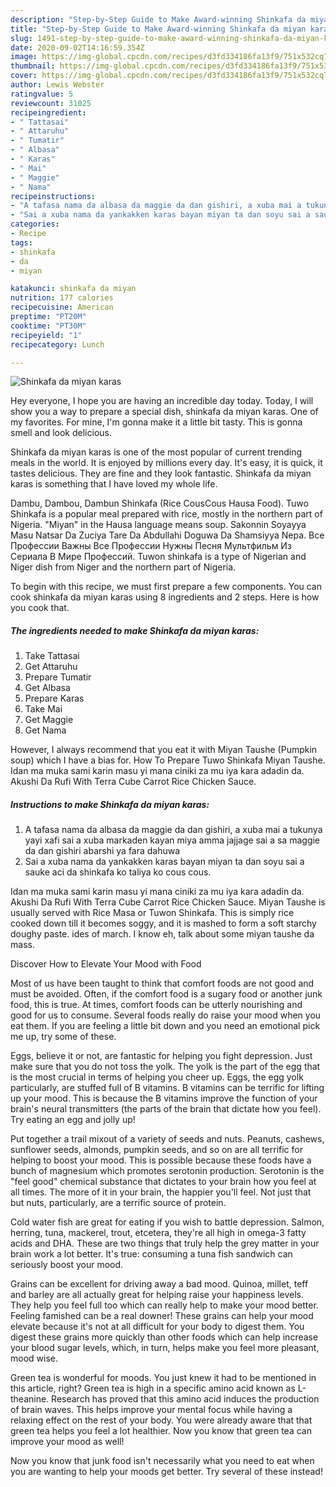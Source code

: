 ```yaml
---
description: "Step-by-Step Guide to Make Award-winning Shinkafa da miyan karas"
title: "Step-by-Step Guide to Make Award-winning Shinkafa da miyan karas"
slug: 1491-step-by-step-guide-to-make-award-winning-shinkafa-da-miyan-karas
date: 2020-09-02T14:16:59.354Z
image: https://img-global.cpcdn.com/recipes/d3fd334186fa13f9/751x532cq70/shinkafa-da-miyan-karas-recipe-main-photo.jpg
thumbnail: https://img-global.cpcdn.com/recipes/d3fd334186fa13f9/751x532cq70/shinkafa-da-miyan-karas-recipe-main-photo.jpg
cover: https://img-global.cpcdn.com/recipes/d3fd334186fa13f9/751x532cq70/shinkafa-da-miyan-karas-recipe-main-photo.jpg
author: Lewis Webster
ratingvalue: 5
reviewcount: 31025
recipeingredient:
- " Tattasai"
- " Attaruhu"
- " Tumatir"
- " Albasa"
- " Karas"
- " Mai"
- " Maggie"
- " Nama"
recipeinstructions:
- "A tafasa nama da albasa da maggie da dan gishiri, a xuba mai a tukunya yayi xafi sai a xuba markaden kayan miya amma jajjage sai a sa maggie da dan gishiri abarshi ya fara dahuwa"
- "Sai a xuba nama da yankakken karas bayan miyan ta dan soyu sai a sauke aci da shinkafa ko taliya ko cous cous."
categories:
- Recipe
tags:
- shinkafa
- da
- miyan

katakunci: shinkafa da miyan 
nutrition: 177 calories
recipecuisine: American
preptime: "PT20M"
cooktime: "PT30M"
recipeyield: "1"
recipecategory: Lunch

---
```



![Shinkafa da miyan karas](https://img-global.cpcdn.com/recipes/d3fd334186fa13f9/751x532cq70/shinkafa-da-miyan-karas-recipe-main-photo.jpg)

Hey everyone, I hope you are having an incredible day today. Today, I will show you a way to prepare a special dish, shinkafa da miyan karas. One of my favorites. For mine, I'm gonna make it a little bit tasty. This is gonna smell and look delicious.

Shinkafa da miyan karas is one of the most popular of current trending meals in the world. It is enjoyed by millions every day. It's easy, it is quick, it tastes delicious. They are fine and they look fantastic. Shinkafa da miyan karas is something that I have loved my whole life.

Dambu, Dambou, Dambun Shinkafa (Rice CousCous Hausa Food). Tuwo Shinkafa is a popular meal prepared with rice, mostly in the northern part of Nigeria. &#34;Miyan&#34; in the Hausa language means soup. Sakonnin Soyayya Masu Natsar Da Zuciya Tare Da Abdullahi Doguwa Da Shamsiyya Nepa. Все Профессии Важны Все Профессии Нужны Песня Мультфильм Из Сериала В Мире Профессий. Tuwon shinkafa is a type of Nigerian and Niger dish from Niger and the northern part of Nigeria.


To begin with this recipe, we must first prepare a few components. You can cook shinkafa da miyan karas using 8 ingredients and 2 steps. Here is how you cook that.

<!--inarticleads1-->

##### The ingredients needed to make Shinkafa da miyan karas:

1. Take  Tattasai
1. Get  Attaruhu
1. Prepare  Tumatir
1. Get  Albasa
1. Prepare  Karas
1. Take  Mai
1. Get  Maggie
1. Get  Nama


However, I always recommend that you eat it with Miyan Taushe (Pumpkin soup) which I have a bias for. How To Prepare Tuwo Shinkafa Miyan Taushe. Idan ma muka sami karin masu yi mana ciniki za mu iya kara adadin da. Akushi Da Rufi With Terra Cube Carrot Rice Chicken Sauce. 

<!--inarticleads2-->

##### Instructions to make Shinkafa da miyan karas:

1. A tafasa nama da albasa da maggie da dan gishiri, a xuba mai a tukunya yayi xafi sai a xuba markaden kayan miya amma jajjage sai a sa maggie da dan gishiri abarshi ya fara dahuwa
1. Sai a xuba nama da yankakken karas bayan miyan ta dan soyu sai a sauke aci da shinkafa ko taliya ko cous cous.


Idan ma muka sami karin masu yi mana ciniki za mu iya kara adadin da. Akushi Da Rufi With Terra Cube Carrot Rice Chicken Sauce. Miyan Taushe is usually served with Rice Masa or Tuwon Shinkafa. This is simply rice cooked down till it becomes soggy, and it is mashed to form a soft starchy doughy paste. ides of march. I know eh, talk about some miyan taushe da mass. 

Discover How to Elevate Your Mood with Food


Most of us have been taught to think that comfort foods are not good and must be avoided. Often, if the comfort food is a sugary food or another junk food, this is true. At times, comfort foods can be utterly nourishing and good for us to consume. Several foods really do raise your mood when you eat them. If you are feeling a little bit down and you need an emotional pick me up, try some of these.

Eggs, believe it or not, are fantastic for helping you fight depression. Just make sure that you do not toss the yolk. The yolk is the part of the egg that is the most crucial in terms of helping you cheer up. Eggs, the egg yolk particularly, are stuffed full of B vitamins. B vitamins can be terrific for lifting up your mood. This is because the B vitamins improve the function of your brain's neural transmitters (the parts of the brain that dictate how you feel). Try eating an egg and jolly up!

Put together a trail mixout of a variety of seeds and nuts. Peanuts, cashews, sunflower seeds, almonds, pumpkin seeds, and so on are all terrific for helping to boost your mood. This is possible because these foods have a bunch of magnesium which promotes serotonin production. Serotonin is the "feel good" chemical substance that dictates to your brain how you feel at all times. The more of it in your brain, the happier you'll feel. Not just that but nuts, particularly, are a terrific source of protein.

Cold water fish are great for eating if you wish to battle depression. Salmon, herring, tuna, mackerel, trout, etcetera, they're all high in omega-3 fatty acids and DHA. These are two things that truly help the grey matter in your brain work a lot better. It's true: consuming a tuna fish sandwich can seriously boost your mood. 

Grains can be excellent for driving away a bad mood. Quinoa, millet, teff and barley are all actually great for helping raise your happiness levels. They help you feel full too which can really help to make your mood better. Feeling famished can be a real downer! These grains can help your mood elevate because it's not at all difficult for your body to digest them. You digest these grains more quickly than other foods which can help increase your blood sugar levels, which, in turn, helps make you feel more pleasant, mood wise.

Green tea is wonderful for moods. You just knew it had to be mentioned in this article, right? Green tea is high in a specific amino acid known as L-theanine. Research has proved that this amino acid induces the production of brain waves. This helps improve your mental focus while having a relaxing effect on the rest of your body. You were already aware that that green tea helps you feel a lot healthier. Now you know that green tea can improve your mood as well!

Now you know that junk food isn't necessarily what you need to eat when you are wanting to help your moods get better. Try several of these instead!

